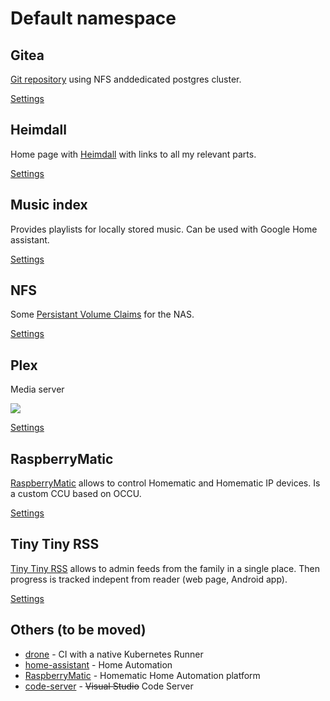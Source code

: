 # Default namespace

## Gitea

[Git repository](https://docs.gitea.io/) using NFS anddedicated postgres cluster.

[Settings](gitea)

## Heimdall

Home page with [Heimdall](https://heimdall.site/) with links to all my relevant parts.

[Settings](heimdall)
## Music index

Provides playlists for locally stored music. Can be used with Google Home assistant.

[Settings](musicIndex.yaml)

## NFS

Some [Persistant Volume Claims](https://kubernetes.io/docs/concepts/storage/persistent-volumes/#persistentvolumeclaims) for the NAS.

[Settings](nfs)

## Plex

Media server

![](https://i.imgur.com/nDyS9OA.jpg)

[Settings](plex)

## RaspberryMatic

[RaspberryMatic](https://github.com/jens-maus/RaspberryMatic) allows to control Homematic and Homematic IP devices. Is a custom CCU based on OCCU.

[Settings](raspberrymatic)

## Tiny Tiny RSS

[Tiny Tiny RSS](https://git.tt-rss.org) allows to admin feeds from the family in a single place. Then progress is tracked indepent from reader (web page, Android app).

[Settings](tt-rss)

## Others (to be moved)

  * [drone](https://www.drone.io/) - CI with a native Kubernetes Runner
  * [home-assistant](https://github.com/home-assistant/core) - Home Automation
  * [RaspberryMatic](https://github.com/jens-maus/RaspberryMatic) - Homematic Home Automation platform
  * [code-server](https://github.com/cdr/code-server) - ~~Visual Studio~~ Code Server